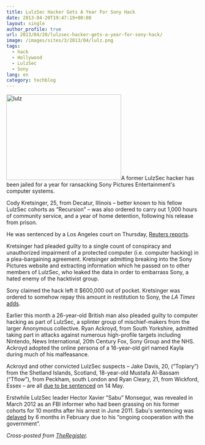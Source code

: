 ```yaml
---
title: LulzSec Hacker Gets A Year For Sony Hack
date: 2013-04-20T19:47:19+00:00
layout: single
author_profile: true
url: 2013/04/20/lulzsec-hacker-gets-a-year-for-sony-hack/
image: /images/sites/3/2013/04/lulz.png
tags:
  - hack
  - Hollywood
  - LulzSec
  - Sony
lang: en
category: techblog
---
```

[<img class="alignright size-medium wp-image-6503" alt="lulz" src="/images/2013/04/lulz-300x224.png" width="300" height="224" srcset="/images/sites/3/2013/04/lulz-300x224.png 300w, /images/sites/3/2013/04/lulz.png 437w" sizes="(max-width: 300px) 100vw, 300px" />](/images/2013/04/lulz.png)A former LulzSec hacker has been jailed for a year for ransacking Sony Pictures Entertainment's computer systems.

Cody Kretsinger, 25, from Decatur, Illinois &#8211; better known to his fellow LulzSec cohorts as “Recursion” &#8211; was also ordered to carry out 1,000 hours of community service, and a year of home detention, following his release from prison.

He was sentenced by a Los Angeles court on Thursday, <a href="http://www.reuters.com/article/2013/04/18/us-usa-lulzsec-hacker-idUSBRE93H10K20130418" target="_blank">Reuters reports</a>.

Kretsinger had pleaded guilty to a single count of conspiracy and unauthorized impairment of a protected computer (i.e. computer hacking) in a plea-bargaining agreement. Kretsinger admitting breaking into the Sony Pictures website and extracting information which he passed on to other members of LulzSec, who leaked the data in order to embarrass Sony, a hated enemy of the hacktivist group.

Sony claimed the hack left it $600,000 out of pocket. Kretsinger was ordered to somehow repay this amount in restitution to Sony, the _LA Times_ <a href="http://www.latimes.com/business/technology/la-fi-tn-lulzsec-hacker-year-sentence-20130418,0,4727623.story" target="_blank">adds</a>.

Earlier this month a 26-year-old British man also pleaded guilty to computer hacking as part of LulzSec, a splinter group of mischief-makers from the larger Anonymous collective. Ryan Ackroyd, from South Yorkshire, admitted taking part in attacks against numerous high-profile targets including Nintendo, News International, 20th Century Fox, Sony Group and the NHS. Ackroyd adopted the online persona of a 16-year-old girl named Kayla during much of his malfeasance.

Ackroyd and other convicted LulzSec suspects &#8211; Jake Davis, 20, (“Topiary”) from the Shetland Islands, Scotland, 18-year-old Mustafa Al-Bassam (“Tflow”), from Peckham, south London and Ryan Cleary, 21, from Wickford, Essex &#8211; are all <a href="http://www.guardian.co.uk/technology/2013/apr/09/lulzec-hacktivists-plead-guilty-cyberattacks" target="_blank">due to be sentenced</a> on 14 May.

Erstwhile LulzSec leader Hector Xavier “Sabu” Monsegur, was revealed in March 2012 as an FBI informer who had been grassing on his former cohorts for 10 months after his arrest in June 2011. Sabu's sentencing was <a href="http://rt.com/usa/lulzsec-snitch-sabu-sentencing-288/" target="_blank">delayed</a> by 6 months in February due to his “ongoing cooperation with the government”.

_Cross-posted from <a href="http://www.theregister.co.uk/2013/04/19/lulzsec_sony_hack_sentencing/" target="_blank">TheRegister</a>._